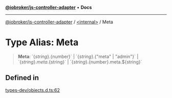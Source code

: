 [**@iobroker/js-controller-adapter**](../../README.md) • **Docs**

***

[@iobroker/js-controller-adapter](../../globals.md) / [\<internal\>](../README.md) / Meta

# Type Alias: Meta

> **Meta**: \`$\{string\}.$\{number\}\` \| \`$\{string\}.$\{"meta" \| "admin"\}\` \| \`$\{string\}.meta.$\{string\}\` \| \`$\{string\}.$\{number\}.meta.$\{string\}\`

## Defined in

[types-dev/objects.d.ts:62](https://github.com/ioBroker/ioBroker.js-controller/blob/99469b9944509b9c64b9a28da6d8dabf17a8ea74/packages/types-dev/objects.d.ts#L62)
